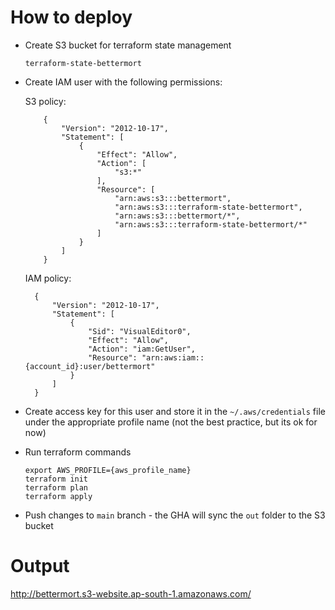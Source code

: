 # How to deploy

- Create S3 bucket for terraform state management

  `terraform-state-bettermort`

- Create IAM user with the following permissions:

  S3 policy:

  ```
      {
          "Version": "2012-10-17",
          "Statement": [
              {
                  "Effect": "Allow",
                  "Action": [
                      "s3:*"
                  ],
                  "Resource": [
                      "arn:aws:s3:::bettermort",
                      "arn:aws:s3:::terraform-state-bettermort",
                      "arn:aws:s3:::bettermort/*",
                      "arn:aws:s3:::terraform-state-bettermort/*"
                  ]
              }
          ]
      }
  ```

  IAM policy:

  ```
    {
        "Version": "2012-10-17",
        "Statement": [
            {
                "Sid": "VisualEditor0",
                "Effect": "Allow",
                "Action": "iam:GetUser",
                "Resource": "arn:aws:iam::{account_id}:user/bettermort"
            }
        ]
    }
  ```

- Create access key for this user and store it in the `~/.aws/credentials` file under the appropriate profile name (not the best practice, but its ok for now)

- Run terraform commands

  ```
  export AWS_PROFILE={aws_profile_name}
  terraform init
  terraform plan
  terraform apply
  ```

- Push changes to `main` branch - the GHA will sync the `out` folder to the S3 bucket

##

# Output

http://bettermort.s3-website.ap-south-1.amazonaws.com/

